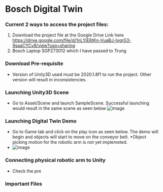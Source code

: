 # Bosch Digital Twin

### Current 2 ways to access the project files:
1. Download the project file at the Google Drive Link here https://drive.google.com/file/d/1nLYiE6tKn-VuaBJ-lygrG3-9saaCYCv8/view?usp=sharing
2. Bosch Laptop SGPZ73012 which I have passed to Trung 

### Download Pre-requisite
- Version of Unity3D used must be 2020.1.8f1 to run the project. Other version will result in inconsistencies.

### Launching Unity3D Scene

- Go to Asset/Scene and launch SampleScene. Successful launching would result in the same scene as seen below
![image](https://user-images.githubusercontent.com/38741564/199883763-6d37a470-3a0e-4577-bca0-73a3fd9614aa.png)

### Launching Digital Twin Demo

- Go to Game tab and click on the play icon as seen below. The demo will begin and objects will start to move on the conveyor belt. *Object picking motion for the robotic arm is not yet implemeted.
- ![image](https://user-images.githubusercontent.com/38741564/199903424-f0544b28-ba99-4bcb-9f92-47709fe81c2f.png)

### Connecting physical robotic arm to Unity

- Check the pre


### Important Files


